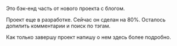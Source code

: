 Это бэк-енд часть от нового проекта с блогом.

Проект еще в разработке.
Сейчас он сделан на 80%.
Осталось допилить комментарии и поиск по тэгам.

Как только завершу проект напишу о нем здесь более подробно.

